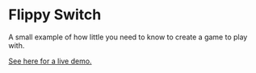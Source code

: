 # Flippy Switch

A small example of how little you need to know to create a game to play with.

[See here for a live demo.](http://jsbin.com/boqonalu/6/edit)
